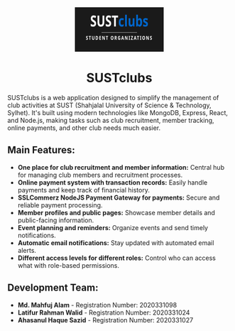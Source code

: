 <div align="center">
  <img src="SUSTclubs_logo.png" alt="SUSTclubs Logo" width="200" height="100">
  <h1>SUSTclubs</h1>
</div>


SUSTclubs is a web application designed to simplify the management of club activities at SUST (Shahjalal University of Science & Technology, Sylhet). It's built using modern technologies like MongoDB, Express, React, and Node.js, making tasks such as club recruitment, member tracking, online payments, and other club needs much easier.

## Main Features:

- **One place for club recruitment and member information:** Central hub for managing club members and recruitment processes.
- **Online payment system with transaction records:** Easily handle payments and keep track of financial history.
- **SSLCommerz NodeJS Payment Gateway for payments:** Secure and reliable payment processing.
- **Member profiles and public pages:** Showcase member details and public-facing information.
- **Event planning and reminders:** Organize events and send timely notifications.
- **Automatic email notifications:** Stay updated with automated email alerts.
- **Different access levels for different roles:** Control who can access what with role-based permissions.

## Development Team:

- **Md. Mahfuj Alam** - Registration Number: 2020331098
- **Latifur Rahman Walid** - Registration Number: 2020331024
- **Ahasanul Haque Sazid** - Registration Number: 2020331027
